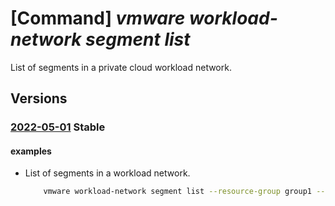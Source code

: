 # [Command] _vmware workload-network segment list_

List of segments in a private cloud workload network.

## Versions

### [2022-05-01](/Resources/mgmt-plane/L3N1YnNjcmlwdGlvbnMve30vcmVzb3VyY2Vncm91cHMve30vcHJvdmlkZXJzL21pY3Jvc29mdC5hdnMvcHJpdmF0ZWNsb3Vkcy97fS93b3JrbG9hZG5ldHdvcmtzL2RlZmF1bHQvc2VnbWVudHM=/2022-05-01.xml) **Stable**

<!-- mgmt-plane /subscriptions/{}/resourcegroups/{}/providers/microsoft.avs/privateclouds/{}/workloadnetworks/default/segments 2022-05-01 -->

#### examples

- List of segments in a workload network.
    ```bash
        vmware workload-network segment list --resource-group group1 --private-cloud cloud1
    ```
